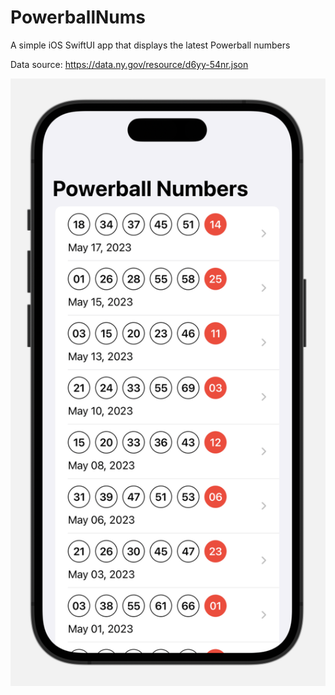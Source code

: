 # PowerballNums
A simple iOS SwiftUI app that displays the latest Powerball numbers

Data source: https://data.ny.gov/resource/d6yy-54nr.json

![Screnshot](screenshot.png)

